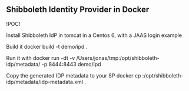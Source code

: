 Shibboleth Identity Provider in Docker
--------------------------------------

!POC!

Install Shibboleth IdP in tomcat in a Centos 6, with a JAAS login example

Build it
docker build -t demo/ipd .

Run it with
docker run -dt -v /Users/jonas/tmp:/opt/shibboleth-idp/metadata/ -p 8444:8443 demo/ipd 

Copy the generated IDP metadata to your SP
docker cp <containerid>:/opt/shibboleth-idp/metadata/idp-metadata.xml .

